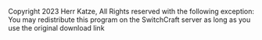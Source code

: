 Copyright 2023 Herr Katze, All Rights reserved with the following exception:
You may redistribute this program on the SwitchCraft server as long as you use the original download link
